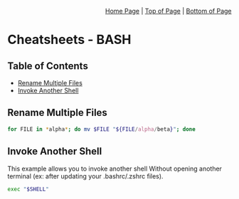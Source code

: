 <p align="right">
  <a href="/README.md">Home Page</a> |
  <a href="/CheatSheets/bash.md#table-of-contents">Top of Page</a> |
  <a href="/CheatSheets/bash.md#invoke-another-shell">Bottom of Page</a>
</p>

# Cheatsheets - BASH
## Table of Contents
* [Rename Multiple Files](#rename-multiple-files)
* [Invoke Another Shell](#invoke-another-shell)

## Rename Multiple Files
```bash
for FILE in *alpha*; do mv $FILE "${FILE/alpha/beta}"; done
```

## Invoke Another Shell
This example allows you to invoke another shell Without opening another terminal (ex: after updating your .bashrc/.zshrc files).
```bash
exec "$SHELL"
```
